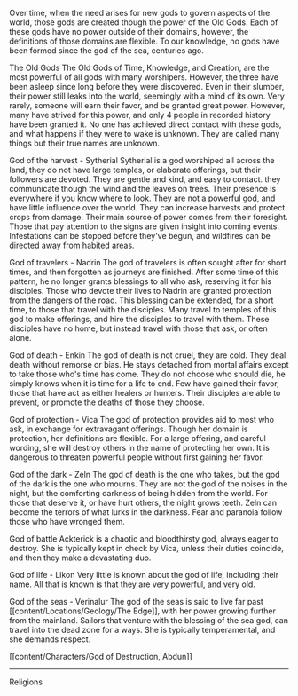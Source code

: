 
Over time, when the need arises for new gods to govern aspects of the world, those gods are created though the power of the Old Gods. Each of these gods have no power outside of their domains, however, the definitions of those domains are flexible. To our knowledge, no gods have been formed since the god of the sea, centuries ago.

The Old Gods
	The Old Gods of Time, Knowledge, and Creation, are the most powerful of all gods with many worshipers. However, the three have been asleep since long before they were discovered. Even in their slumber, their power still leaks into the world, seemingly with a mind of its own. Very rarely, someone will earn their favor, and be granted great power. However, many have strived for this power, and only 4 people in recorded history have been granted it. 
	No one has achieved direct contact with these gods, and what happens if they were to wake is unknown. They are called many things but their true names are unknown. 

God of the harvest - Sytherial
	Sytherial is a god worshiped all across the land, they do not have large temples, or elaborate offerings, but their followers are devoted. They are gentle and kind, and easy to contact. they communicate though the wind and the leaves on trees. Their presence is everywhere if you know where to look. They are not a powerful god, and have little influence over the world. They can increase harvests and protect crops from damage. Their main source of power comes from their foresight. Those that pay attention to the signs are given insight into coming events. Infestations can be stopped before they've begun, and wildfires can be directed away from habited areas. 

God of travelers - Nadrin
	The god of travelers is often sought after for short times, and then forgotten as journeys are finished. After some time of this pattern, he no longer grants blessings to all who ask, reserving it for his disciples. Those who devote their lives to Nadrin are granted protection from the dangers of the road. This blessing can be extended, for a short time, to those that travel with the disciples. Many travel to temples of this god to make offerings, and hire the disciples to travel with them. These disciples have no home, but instead travel with those that ask, or often alone.

God of death - Enkin
	The god of death is not cruel, they are cold. They deal death without remorse or bias. He stays detached from mortal affairs except to take those who's time has come. They do not choose who should die, he simply knows when it is time for a life to end. Few have gained their favor, those that have act as either healers or hunters. Their disciples are able to prevent, or promote the deaths of those they choose.

God of protection - Vica
	The god of protection provides aid to most who ask, in exchange for extravagant offerings. Though her domain is protection, her definitions are flexible. For a large offering, and careful wording, she will destroy others in the name of protecting her own. It is dangerous to threaten powerful people without first gaining her favor.

God of the dark - Zeln
	The god of death is the one who takes, but the god of the dark is the one who mourns. They are not the god of the noises in the night, but the comforting darkness of being hidden from the world. For those that deserve it, or have hurt others, the night grows teeth. Zeln can become the terrors of what lurks in the darkness. Fear and paranoia follow those who have wronged them.

God of battle
	Ackterick is a chaotic and bloodthirsty god, always eager to destroy. She is typically kept in check by Vica, unless their duties coincide, and then they make a devastating duo.

God of life - Likon
	Very little is known about the god of life, including their name. All that is known is that they are very powerful, and very old.

God of the seas - Verinalur
	The god of the seas is said to live far past [[content/Locations/Geology/The Edge]], with her power growing further from the mainland. Sailors that venture with the blessing of the sea god, can travel into the dead zone for a ways. She is typically temperamental, and she demands respect. 

[[content/Characters/God of Destruction, Abdun]]

_____
Religions 


